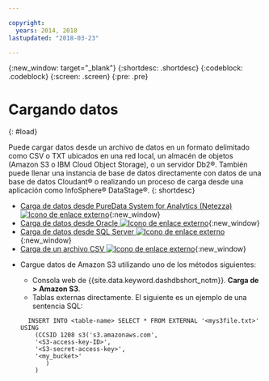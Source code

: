 ```yaml
---

copyright:
  years: 2014, 2018
lastupdated: "2018-03-23"

---
```


<!-- Attribute definitions --> 
{:new_window: target="_blank"}
{:shortdesc: .shortdesc}
{:codeblock: .codeblock}
{:screen: .screen}
{:pre: .pre}

# Cargando datos
{: #load}

Puede cargar datos desde un archivo de datos en un formato delimitado como CSV o TXT ubicados en una red local, un almacén de objetos (Amazon S3 o IBM Cloud Object Storage), o un servidor Db2®. También puede llenar una instancia de base de datos directamente con datos de una base de datos Cloudant® o realizando un proceso de carga desde una aplicación como InfoSphere® DataStage®.
{: shortdesc}

* [Carga de datos desde PureData System for Analytics (Netezza) ![Icono de enlace externo](../../icons/launch-glyph.svg "Icono de enlace externo")](https://lift.ng.bluemix.net/#docs){:new_window}
* [Carga de datos desde Oracle ![Icono de enlace externo](../../icons/launch-glyph.svg "Icono de enlace externo")](https://lift.ng.bluemix.net/#docs){:new_window}
* [Carga de datos desde SQL Server ![Icono de enlace externo](../../icons/launch-glyph.svg "Icono de enlace externo")](https://lift.ng.bluemix.net/#docs){:new_window}
* [Carga de un archivo CSV ![Icono de enlace externo](../../icons/launch-glyph.svg "Icono de enlace externo")](https://lift.ng.bluemix.net/#docs){:new_window}
<!-- * [Loading data from IBM Cloud Object Storage (formerly SoftLayer Swift) ![External link icon](../../icons/launch-glyph.svg "External link icon")](https://www.ibm.com/support/knowledgecenter/SS6NHC/com.ibm.swg.im.dashdb.doc/learn_how/loaddata_swift.html){:new_window} -->
* Cargue datos de Amazon S3 utilizando uno de los métodos siguientes:
    * Consola web de {{site.data.keyword.dashdbshort_notm}}. **Carga de > Amazon S3**. 
    * Tablas externas directamente. El siguiente es un ejemplo de una sentencia SQL:

    ```
      INSERT INTO <table-name> SELECT * FROM EXTERNAL '<mys3file.txt>' USING
        (CCSID 1208 s3('s3.amazonaws.com', 
        '<S3-access-key-ID>',
        '<S3-secret-access-key>', 
        '<my_bucket>'
           )
        )      
    ```

<!-- [Loading data from Amazon S3 ![External link icon](../../icons/launch-glyph.svg "External link icon")](https://www.ibm.com/support/knowledgecenter/SS6NHC/com.ibm.swg.im.dashdb.doc/learn_how/s3.html){:new_window} -->
